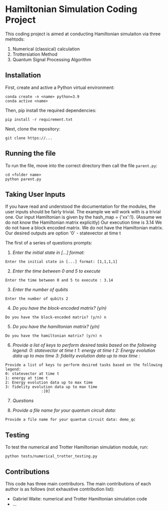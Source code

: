# Hamiltonian Simulation Coding Project
This coding project is aimed at conducting Hamiltonian simulaiton via three mehtods:
1. Numerical (classical) calculation
2. Trottersiation Method
3. Quantum Signal Processing Algorithm

## Installation
First, create and active a Python virtual environment:
```
conda create -n <name> python=3.9
conda active <name>
```
Then, pip install the required dependencies:
```
pip install -r requirement.txt
```
Next, clone the repository:
```
git clone https://...
```
## Running the file
To run the file, move into the correct directory then call the file ```parent.py```:
```
cd <folder name>
python parent.py
```

## Taking User Inputs
If you have read and understood the documentation for the modules, the user inputs should be fairly trivial. The example we will work with is a trivial one.
Our input Hamiltonian is given by the hash_map = {'xx':1}. (Assume we do not know the Hamiltonian matrix explicitly)
Our execution time is 3.14
We do not have a block encoded matrix. We do not have the Hamiltonian matrix.
Our desired outputs are option '0' - statevector at time t

The first of a series of questions prompts:
1. *Enter the initial state in [...] format:*
```
Enter the initial state in [...] format: [1,1,1,1]
```

2. *Enter the time between 0 and 5 to execute*
```
Enter the time between 0 and 5 to execute : 3.14
```

3. *Enter the number of qubits*
```
Enter the number of qubits 2
```

4. *Do you have the block-encoded matrix? (y/n)*
```
Do you have the block-encoded matrix? (y/n) n
```

5. *Do you have the hamiltonian matrix? (y/n)*
```
Do you have the hamiltonian matrix? (y/n) n
```

6. *Provide a list of keys to perform desired tasks based on the following legend:*
    *0: statevector at time t*
    *1: energy at time t*
    *2: Energy evolution data up to max time*
    *3: fidelity evolution data up to max time*
                    *:*
```
Provide a list of keys to perform desired tasks based on the following legend:
0: statevector at time t
1: energy at time t
2: Energy evolution data up to max time
3: fidelity evolution data up to max time
                :[0]
```

7. *Questions*

8. *Provide a file name for your quantum circuit data:*
```
Provide a file name for your quantum circuit data: demo_qc
```
## Testing
To test the numerical and Trotter Hamiltonian simulation module, run:
```
python tests/numerical_trotter_testing.py
```
## Contributions
This code has three main contributors. The main contributions of each author is as follows (not exhaustive contribution list):
- Gabriel Waite: numerical and Trotter Hamiltonian simulation code
- ...
